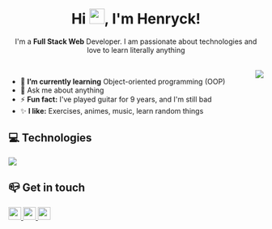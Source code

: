 <h1 align="center">Hi <img src="https://raw.githubusercontent.com/MartinHeinz/MartinHeinz/master/wave.gif" width="30px" height="30px">, I'm Henryck!</h1>

<p align="center" >I'm a <b>Full Stack Web</b> Developer. I am passionate about technologies and love to learn literally anything</p>
<br>

<img src="https://media3.giphy.com/media/BMu2SwuXflOlQP8jTC/giphy.gif?cid=ecf05e4763ddxqjp6a481cjg8p2fc86bdfho3plzhaa2wy3l&rid=giphy.gif&ct=g" align="right">

- 🌱 **I’m currently learning** Object-oriented programming (OOP)
- 💬 Ask me about anything
- ⚡ **Fun fact:** I've played guitar for 9 years, and I'm still bad
- ✨ **I like:** Exercises, animes, music, learn random things

##  💻 Technologies
<img src = "https://skillicons.dev/icons?i=js,ts,nodejs,react,vite,jest,docker,express,redux,mysql,prisma,mongodb&perline=5">  

## 📪 Get in touch
<div>
	<a href="mailto:ryck302@gmail.com" alt="Gmail">
		<img src="https://img.shields.io/badge/-Gmail-FF0000?style=flat-square&labelColor=FF0000&logo=gmail&logoColor=white&link=ryck302@gmail.com" height="25" />
	</a>
	<a href="https://www.linkedin.com/in/carlos-henryck-dev/" alt="Linkedin">
		<img src="https://img.shields.io/badge/-Linkedin-0e76a8?style=flat-square&logo=Linkedin&logoColor=white&link=https://www.linkedin.com/in/carlos-henryck-dev/" height="25" />
	</a>
	<a href="https://discordapp.com/users/571075961877954624" alt="Instagram">
	  <img src="https://img.shields.io/badge/-discord-7289DA?style=flat-square&labelColor=7289da&logo=discord&logoColor=white&link=https://discordapp.com/users/551195055977660437" height="25" />
	</a>
	</div>
</div>

